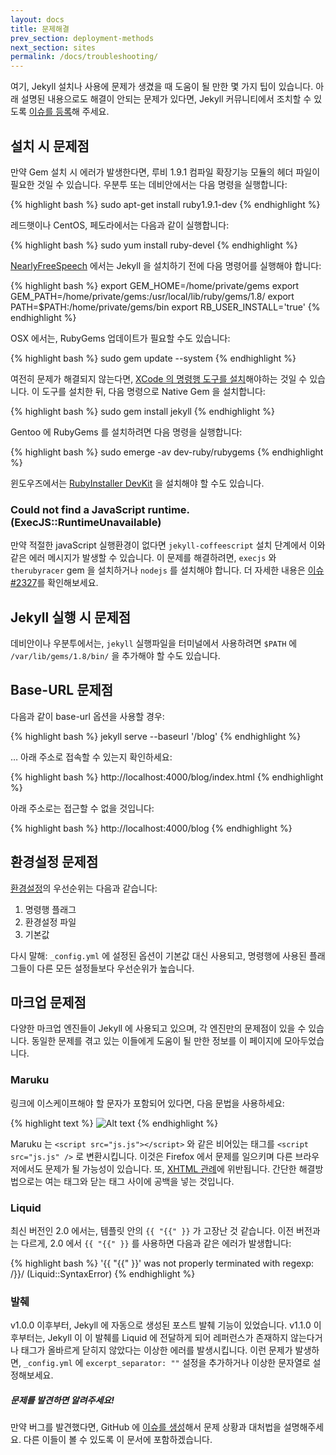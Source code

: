```yaml
---
layout: docs
title: 문제해결
prev_section: deployment-methods
next_section: sites
permalink: /docs/troubleshooting/
---
```


여기, Jekyll 설치나 사용에 문제가 생겼을 때 도움이 될 만한 몇 가지 팁이 있습니다. 아래 설명된 내용으로도 해결이 안되는 문제가 있다면, Jekyll 커뮤니티에서 조치할 수 있도록 [이슈를 등록]({{site.help_url}}/issues/new)해 주세요.

## 설치 시 문제점

만약 Gem 설치 시 에러가 발생한다면, 루비 1.9.1 컴파일 확장기능 모듈의 헤더 파일이 필요한 것일 수 있습니다. 우분투 또는 데비안에서는 다음 명령을 실행합니다:

{% highlight bash %}
sudo apt-get install ruby1.9.1-dev
{% endhighlight %}

레드햇이나 CentOS, 페도라에서는 다음과 같이 실행합니다:

{% highlight bash %}
sudo yum install ruby-devel
{% endhighlight %}

[NearlyFreeSpeech](http://nearlyfreespeech.net/) 에서는 Jekyll 을 설치하기 전에 다음 명령어를 실행해야 합니다:

{% highlight bash %}
export GEM_HOME=/home/private/gems
export GEM_PATH=/home/private/gems:/usr/local/lib/ruby/gems/1.8/
export PATH=$PATH:/home/private/gems/bin
export RB_USER_INSTALL='true'
{% endhighlight %}

OSX 에서는, RubyGems 업데이트가 필요할 수도 있습니다:

{% highlight bash %}
sudo gem update --system
{% endhighlight %}

여전히 문제가 해결되지 않는다면, [XCode 의 명령행 도구를 설치](http://www.zlu.me/ruby/os%20x/gem/mountain%20lion/2012/02/21/install-native-ruby-gem-in-mountain-lion-preview.html)해야하는 것일 수 있습니다. 이 도구를 설치한 뒤, 다음 명령으로 Native Gem 을 설치합니다:

{% highlight bash %}
sudo gem install jekyll
{% endhighlight %}

Gentoo 에 RubyGems 를 설치하려면 다음 명령을 실행합니다:

{% highlight bash %}
sudo emerge -av dev-ruby/rubygems
{% endhighlight %}

윈도우즈에서는 [RubyInstaller DevKit](https://wiki.github.com/oneclick/rubyinstaller/development-kit) 을 설치해야 할 수도 있습니다.

### Could not find a JavaScript runtime. (ExecJS::RuntimeUnavailable)

만약 적절한 javaScript 실행환경이 없다면 `jekyll-coffeescript` 설치 단계에서 이와 같은 에러 메시지가 발생할 수 있습니다. 이 문제를 해결하려면, `execjs` 와 `therubyracer` gem 을 설치하거나 `nodejs` 를 설치해야 합니다. 더 자세한 내용은 [이슈 #2327](https://github.com/jekyll/jekyll/issues/2327)를 확인해보세요.

## Jekyll 실행 시 문제점

데비안이나 우분투에서는, `jekyll` 실행파일을 터미널에서 사용하려면 `$PATH` 에 `/var/lib/gems/1.8/bin/` 을 추가해야 할 수도 있습니다.

## Base-URL 문제점

다음과 같이 base-url 옵션을 사용할 경우:

{% highlight bash %}
jekyll serve --baseurl '/blog'
{% endhighlight %}

… 아래 주소로 접속할 수 있는지 확인하세요:

{% highlight bash %}
http://localhost:4000/blog/index.html
{% endhighlight %}

아래 주소로는 접근할 수 없을 것입니다:

{% highlight bash %}
http://localhost:4000/blog
{% endhighlight %}

## 환경설정 문제점

[환경설정](../configuration/)의 우선순위는 다음과 같습니다:

1.  명령행 플래그
2.  환경설정 파일
3.  기본값

다시 말해: `_config.yml` 에 설정된 옵션이 기본값 대신 사용되고, 명령행에 사용된 플래그들이 다른 모든 설정들보다 우선순위가 높습니다.

## 마크업 문제점

다양한 마크업 엔진들이 Jekyll 에 사용되고 있으며, 각 엔진만의 문제점이 있을 수 있습니다. 동일한 문제를 겪고 있는 이들에게 도움이 될 만한 정보를 이 페이지에 모아두었습니다.

### Maruku

링크에 이스케이프해야 할 문자가 포함되어 있다면, 다음 문법을 사용하세요:

{% highlight text %}
![Alt text](http://yuml.me/diagram/class/[Project]->[Task])
{% endhighlight %}

Maruku 는 `<script src="js.js"></script>` 와 같은 비어있는 태그를 `<script src="js.js" />` 로 변환시킵니다. 이것은 Firefox 에서 문제를 일으키며 다른 브라우저에서도 문제가 될 가능성이 있습니다. 또, [XHTML 관례](http://www.w3.org/TR/xhtml1/#C_3)에 위반됩니다. 간단한 해결방법으로는 여는 태그와 닫는 태그 사이에 공백을 넣는 것입니다.

### Liquid

최신 버전인 2.0 에서는, 템플릿 안의 `{{ "{{" }}` 가 고장난 것 같습니다. 이전 버전과는 다르게, 2.0 에서 `{{ "{{" }}` 를 사용하면 다음과 같은 에러가 발생합니다:

{% highlight bash %}
'{{ "{{" }}' was not properly terminated with regexp: /\}\}/  (Liquid::SyntaxError)
{% endhighlight %}

### 발췌

v1.0.0 이후부터, Jekyll 에 자동으로 생성된 포스트 발췌 기능이 있었습니다. v1.1.0 이후부터는, Jekyll 이 이 발췌를 Liquid 에 전달하게 되어 레퍼런스가 존재하지 않는다거나 태그가 올바르게 닫히지 않았다는 이상한 에러를 발생시킵니다. 이런 문제가 발생하면, `_config.yml` 에 `excerpt_separator: ""` 설정을 추가하거나 이상한 문자열로 설정해보세요.

<div class="note">
  <h5>문제를 발견하면 알려주세요!</h5>
  <p>
  만약 버그를 발견했다면, GitHub 에 <a href="{{ site.help_url }}/issues/new">이슈를 생성</a>해서 문제 상황과 대처법을 설명해주세요. 다른 이들이 볼 수 있도록 이 문서에 포함하겠습니다.
  </p>
</div>
